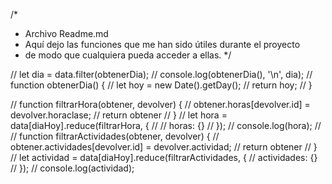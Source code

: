 /*
*  Archivo Readme.md
*  Aquí dejo las funciones que me han sido útiles durante el proyecto 
*  de modo que cualquiera pueda acceder a ellas.
*/

// let dia = data.filter(obtenerDia);
// console.log(obtenerDia(), '\n', dia);
// function obtenerDia() {
//     let hoy = new Date().getDay();
//     return hoy;
// }

// function filtrarHora(obtener, devolver) {
//     obtener.horas[devolver.id] = devolver.horaclase;
//         return obtener
// }
// let hora = data[diaHoy].reduce(filtrarHora, {
//
//     horas: {}
// });
// console.log(hora);
//
// function filtrarActividades(obtener, devolver) {
//     obtener.actividades[devolver.id] = devolver.actividad;
//     return obtener
// }
// let actividad = data[diaHoy].reduce(filtrarActividades, {
//     actividades: {}
// });
// console.log(actividad);